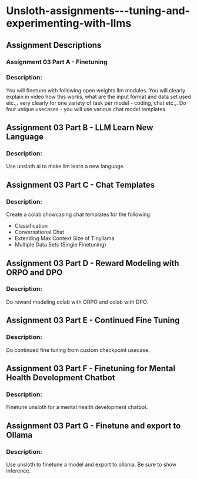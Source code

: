 # Unsloth-assignments---tuning-and-experimenting-with-llms


## Assignment Descriptions
### Assignment 03 Part A - Finetuning
### Description:
You will finetune with following open weights llm modules.
You will clearly explain in video how this works, what are the input format and data set used etc.,. very clearly for one variety of task per model - coding, chat etc.,.
Do four unique usecases - you will use various chat model templates.

## Assignment 03 Part B - LLM Learn New Language
### Description:
Use unsloth ai to make llm learn a new language.

## Assignment 03 Part C - Chat Templates
### Description:
Create a colab showcasing chat templates for the following:

- Classification
- Conversational Chat
- Extending Max Context Size of Tinyllama
- Multiple Data Sets (Single Finetuning)
  
## Assignment 03 Part D - Reward Modeling with ORPO and DPO
### Description:
Do reward modeling colab with ORPO and colab with DPO.

## Assignment 03 Part E - Continued Fine Tuning
### Description:
Do continued fine tuning from custom checkpoint usecase.

## Assignment 03 Part F - Finetuning for Mental Health Development Chatbot
### Description:
Finetune unsloth for a mental health development chatbot.

## Assignment 03 Part G - Finetune and export to Ollama
### Description:
Use unsloth to finetune a model and export to ollama. Be sure to show inference.
